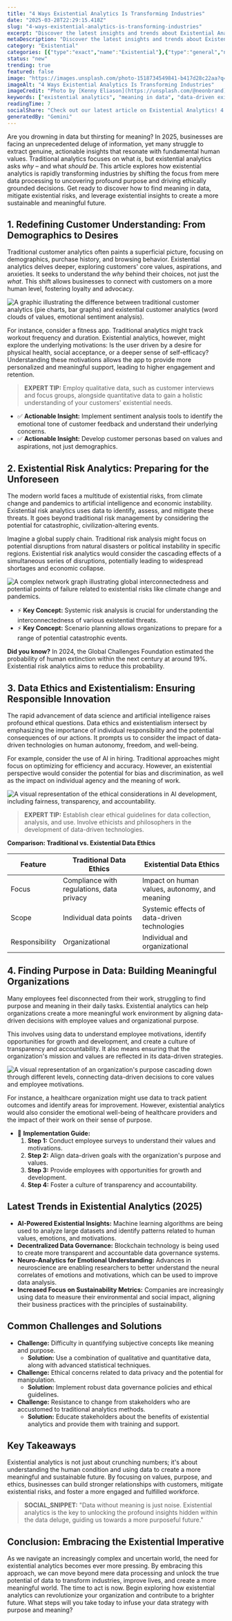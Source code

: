```yaml
---
title: "4 Ways Existential Analytics Is Transforming Industries"
date: "2025-03-28T22:29:15.418Z"
slug: "4-ways-existential-analytics-is-transforming-industries"
excerpt: "Discover the latest insights and trends about Existential Analytics. This comprehensive guide covers everything you need to know about Existential Analytics in 2025."
metaDescription: "Discover the latest insights and trends about Existential Analytics. This comprehensive guide covers everything you need to know about Existential Analytic..."
category: "Existential"
categories: [{"type":"exact","name":"Existential"},{"type":"general","name":"Philosophy"},{"type":"medium","name":"Data Science"},{"type":"specific","name":"Predictive Modeling"},{"type":"niche","name":"Sentiment Analysis"}]
status: "new"
trending: true
featured: false
image: "https://images.unsplash.com/photo-1518734549841-b417d28c22aa?q=85&w=1200&fit=max&fm=webp&auto=compress"
imageAlt: "4 Ways Existential Analytics Is Transforming Industries"
imageCredit: "Photo by [Kenny Eliason](https://unsplash.com/@neonbrand) on Unsplash"
keywords: ["existential analytics", "meaning in data", "data-driven existentialism", "applying existentialism to data analysis", "existential data science", "finding purpose in data", "existential insights from data", "data analysis for meaning and purpose", "existential risk analytics", "data ethics and existentialism"]
readingTime: 7
socialShare: "Check out our latest article on Existential Analytics! 4 Ways Existential Analytics Is Transforming Industries #existential analytics #meaning in data #data-driven existentialism"
generatedBy: "Gemini"
---
```




Are you drowning in data but thirsting for meaning? In 2025, businesses are facing an unprecedented deluge of information, yet many struggle to extract genuine, actionable insights that resonate with fundamental human values. Traditional analytics focuses on what *is*, but existential analytics asks *why* – and what *should be*. This article explores how existential analytics is rapidly transforming industries by shifting the focus from mere data processing to uncovering profound purpose and driving ethically grounded decisions. Get ready to discover how to find meaning in data, mitigate existential risks, and leverage existential insights to create a more sustainable and meaningful future.

## 1. Redefining Customer Understanding: From Demographics to Desires

Traditional customer analytics often paints a superficial picture, focusing on demographics, purchase history, and browsing behavior. Existential analytics delves deeper, exploring customers' core values, aspirations, and anxieties. It seeks to understand the *why* behind their choices, not just the *what*. This shift allows businesses to connect with customers on a more human level, fostering loyalty and advocacy.

![A graphic illustrating the difference between traditional customer analytics (pie charts, bar graphs) and existential customer analytics (word clouds of values, emotional sentiment analysis).](https://images.unsplash.com/photo-1556155092-490a1ba16284?q=85&w=1200&fit=max&fm=webp&auto=compress)

For instance, consider a fitness app. Traditional analytics might track workout frequency and duration. Existential analytics, however, might explore the underlying motivations: Is the user driven by a desire for physical health, social acceptance, or a deeper sense of self-efficacy? Understanding these motivations allows the app to provide more personalized and meaningful support, leading to higher engagement and retention.

> **EXPERT TIP:** Employ qualitative data, such as customer interviews and focus groups, alongside quantitative data to gain a holistic understanding of your customers' existential needs.

*   ✅ **Actionable Insight:** Implement sentiment analysis tools to identify the emotional tone of customer feedback and understand their underlying concerns.
*   ✅ **Actionable Insight:** Develop customer personas based on values and aspirations, not just demographics.

## 2. Existential Risk Analytics: Preparing for the Unforeseen

The modern world faces a multitude of existential risks, from climate change and pandemics to artificial intelligence and economic instability. Existential risk analytics uses data to identify, assess, and mitigate these threats. It goes beyond traditional risk management by considering the potential for catastrophic, civilization-altering events.

Imagine a global supply chain. Traditional risk analysis might focus on potential disruptions from natural disasters or political instability in specific regions. Existential risk analytics would consider the cascading effects of a simultaneous series of disruptions, potentially leading to widespread shortages and economic collapse.

![A complex network graph illustrating global interconnectedness and potential points of failure related to existential risks like climate change and pandemics.](https://images.unsplash.com/photo-1556155092-8707de31f9c4?q=85&w=1200&fit=max&fm=webp&auto=compress)

*   ⚡ **Key Concept:** Systemic risk analysis is crucial for understanding the interconnectedness of various existential threats.
*   ⚡ **Key Concept:** Scenario planning allows organizations to prepare for a range of potential catastrophic events.

**Did you know?** In 2024, the Global Challenges Foundation estimated the probability of human extinction within the next century at around 19%. Existential risk analytics aims to reduce this probability.

## 3. Data Ethics and Existentialism: Ensuring Responsible Innovation

The rapid advancement of data science and artificial intelligence raises profound ethical questions. Data ethics and existentialism intersect by emphasizing the importance of individual responsibility and the potential consequences of our actions. It prompts us to consider the impact of data-driven technologies on human autonomy, freedom, and well-being.

For example, consider the use of AI in hiring. Traditional approaches might focus on optimizing for efficiency and accuracy. However, an existential perspective would consider the potential for bias and discrimination, as well as the impact on individual agency and the meaning of work.

![A visual representation of the ethical considerations in AI development, including fairness, transparency, and accountability.](https://images.unsplash.com/photo-1547032175-7fc8c7bd15b3?q=85&w=1200&fit=max&fm=webp&auto=compress)

> **EXPERT TIP:** Establish clear ethical guidelines for data collection, analysis, and use. Involve ethicists and philosophers in the development of data-driven technologies.

**Comparison: Traditional vs. Existential Data Ethics**

| Feature           | Traditional Data Ethics                                 | Existential Data Ethics                                   |
| ----------------- | ----------------------------------------------------- | -------------------------------------------------------- |
| Focus             | Compliance with regulations, data privacy              | Impact on human values, autonomy, and meaning              |
| Scope             | Individual data points                                 | Systemic effects of data-driven technologies              |
| Responsibility    | Organizational                                          | Individual and organizational                               |

## 4. Finding Purpose in Data: Building Meaningful Organizations

Many employees feel disconnected from their work, struggling to find purpose and meaning in their daily tasks. Existential analytics can help organizations create a more meaningful work environment by aligning data-driven decisions with employee values and organizational purpose.

This involves using data to understand employee motivations, identify opportunities for growth and development, and create a culture of transparency and accountability. It also means ensuring that the organization's mission and values are reflected in its data-driven strategies.

![A visual representation of an organization's purpose cascading down through different levels, connecting data-driven decisions to core values and employee motivations.](https://images.unsplash.com/photo-1666875753105-c63a6f3bdc86?q=85&w=1200&fit=max&fm=webp&auto=compress)

For instance, a healthcare organization might use data to track patient outcomes and identify areas for improvement. However, existential analytics would also consider the emotional well-being of healthcare providers and the impact of their work on their sense of purpose.

*   🔑 **Implementation Guide:**
    1.  **Step 1:** Conduct employee surveys to understand their values and motivations.
    2.  **Step 2:** Align data-driven goals with the organization's purpose and values.
    3.  **Step 3:** Provide employees with opportunities for growth and development.
    4.  **Step 4:** Foster a culture of transparency and accountability.

## Latest Trends in Existential Analytics (2025)

*   **AI-Powered Existential Insights:** Machine learning algorithms are being used to analyze large datasets and identify patterns related to human values, emotions, and motivations.
*   **Decentralized Data Governance:** Blockchain technology is being used to create more transparent and accountable data governance systems.
*   **Neuro-Analytics for Emotional Understanding:** Advances in neuroscience are enabling researchers to better understand the neural correlates of emotions and motivations, which can be used to improve data analysis.
*   **Increased Focus on Sustainability Metrics:** Companies are increasingly using data to measure their environmental and social impact, aligning their business practices with the principles of sustainability.

## Common Challenges and Solutions

*   **Challenge:** Difficulty in quantifying subjective concepts like meaning and purpose.
    *   **Solution:** Use a combination of qualitative and quantitative data, along with advanced statistical techniques.
*   **Challenge:** Ethical concerns related to data privacy and the potential for manipulation.
    *   **Solution:** Implement robust data governance policies and ethical guidelines.
*   **Challenge:** Resistance to change from stakeholders who are accustomed to traditional analytics methods.
    *   **Solution:** Educate stakeholders about the benefits of existential analytics and provide them with training and support.

## Key Takeaways

Existential analytics is not just about crunching numbers; it's about understanding the human condition and using data to create a more meaningful and sustainable future. By focusing on values, purpose, and ethics, businesses can build stronger relationships with customers, mitigate existential risks, and foster a more engaged and fulfilled workforce.

> **SOCIAL_SNIPPET:** "Data without meaning is just noise. Existential analytics is the key to unlocking the profound insights hidden within the data deluge, guiding us towards a more purposeful future."

## Conclusion: Embracing the Existential Imperative

As we navigate an increasingly complex and uncertain world, the need for existential analytics becomes ever more pressing. By embracing this approach, we can move beyond mere data processing and unlock the true potential of data to transform industries, improve lives, and create a more meaningful world. The time to act is now. Begin exploring how existential analytics can revolutionize your organization and contribute to a brighter future. What steps will you take today to infuse your data strategy with purpose and meaning?
